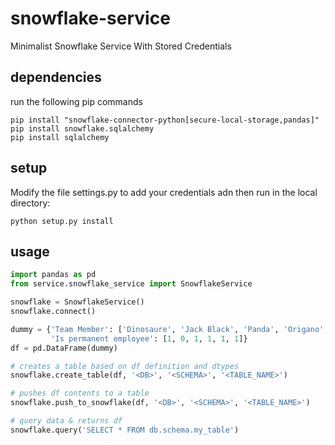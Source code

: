 # snowflake-service
Minimalist Snowflake Service With Stored Credentials

## dependencies 
run the following pip commands 
```
pip install "snowflake-connector-python[secure-local-storage,pandas]"
pip install snowflake.sqlalchemy
pip install sqlalchemy
```

## setup
Modify the file settings.py to add your credentials adn then run in the local directory:
```
python setup.py install
```

## usage 
```python 
import pandas as pd
from service.snowflake_service import SnowflakeService

snowflake = SnowflakeService()
snowflake.connect()

dummy = {'Team Member': ['Dinosaure', 'Jack Black', 'Panda', 'Origano', 'Lethal', 'Hammer'],
         'Is permanent employee': [1, 0, 1, 1, 1, 1]}
df = pd.DataFrame(dummy)

# creates a table based on df definition and dtypes
snowflake.create_table(df, '<DB>', '<SCHEMA>', '<TABLE_NAME>')

# pushes df contents to a table 
snowflake.push_to_snowflake(df, '<DB>', '<SCHEMA>', '<TABLE_NAME>')

# query data & returns df
snowflake.query('SELECT * FROM db.schema.my_table')
```
